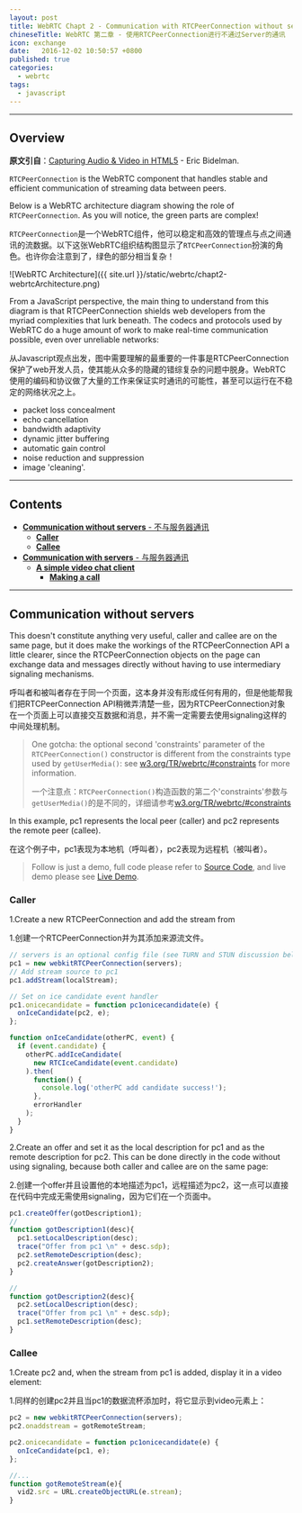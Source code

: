 ```yaml
---
layout: post
title: WebRTC Chapt 2 - Communication with RTCPeerConnection without server.
chineseTitle: WebRTC 第二章 - 使用RTCPeerConnection进行不通过Server的通讯
icon: exchange
date:   2016-12-02 10:50:57 +0800
published: true
categories:
  - webrtc
tags:
  - javascript
---
```


---

## Overview

**原文引自**：[Capturing Audio & Video in HTML5](https://www.html5rocks.com/en/tutorials/getusermedia/intro/) - Eric Bidelman.

`RTCPeerConnection` is the WebRTC component that handles stable and efficient communication of streaming data between peers.

Below is a WebRTC architecture diagram showing the role of `RTCPeerConnection`. As you will notice, the green parts are complex!

`RTCPeerConnection`是一个WebRTC组件，他可以稳定和高效的管理点与点之间通讯的流数据。以下这张WebRTC组织结构图显示了`RTCPeerConnection`扮演的角色。也许你会注意到了，绿色的部分相当复杂！

![WebRTC Architecture]({{ site.url }}/static/webrtc/chapt2-webrtcArchitecture.png)

From a JavaScript perspective, the main thing to understand from this diagram is that RTCPeerConnection shields web developers from the myriad complexities that lurk beneath. The codecs and protocols used by WebRTC do a huge amount of work to make real-time communication possible, even over unreliable networks:

从Javascript观点出发，图中需要理解的最重要的一件事是RTCPeerConnection保护了web开发人员，使其能从众多的隐藏的错综复杂的问题中脱身。WebRTC使用的编码和协议做了大量的工作来保证实时通讯的可能性，甚至可以运行在不稳定的网络状况之上。

- packet loss concealment
- echo cancellation
- bandwidth adaptivity
- dynamic jitter buffering
- automatic gain control
- noise reduction and suppression
- image 'cleaning'.

---

## Contents

- [**Communication without servers** - 不与服务器通讯](#communication-without-servers)
  - [**Caller**](#caller)
  - [**Callee**](#callee)
- [**Communication with servers** - 与服务器通讯](#communication-with-servers)
  - [**A simple video chat client**](#a-simple-video-chat-client)
    - [**Making a call**](#making-a-call)


---

## Communication without servers

This doesn't constitute anything very useful, caller and callee are on the same page, but it does make the workings of the RTCPeerConnection API a little clearer, since the RTCPeerConnection objects on the page can exchange data and messages directly without having to use intermediary signaling mechanisms.

呼叫者和被叫者存在于同一个页面，这本身并没有形成任何有用的，但是他能帮我们把RTCPeerConnection API稍微弄清楚一些，因为RTCPeerConnection对象在一个页面上可以直接交互数据和消息，并不需一定需要去使用signaling这样的中间处理机制。


> One gotcha: the optional second 'constraints' parameter of the `RTCPeerConnection()` constructor is different from the constraints type used by `getUserMedia()`: see [w3.org/TR/webrtc/#constraints](https://w3.org/TR/webrtc/#constraints) for more information.
>
> 一个注意点：`RTCPeerConnection()`构造函数的第二个'constraints'参数与`getUserMedia()`的是不同的，详细请参考[w3.org/TR/webrtc/#constraints](https://w3.org/TR/webrtc/#constraints)

In this example, pc1 represents the local peer (caller) and pc2 represents the remote peer (callee).

在这个例子中，pc1表现为本地机（呼叫者），pc2表现为远程机（被叫者）。

> Follow is just a demo, full code please refer to [Source Code](https://github.com/zslucky/webrtc-example/blob/master/chapt-2/demo1.html), and live demo please see [Live Demo](https://zslucky.github.io/webrtc-example/chapt-2/demo1.html).

### Caller

1.Create a new RTCPeerConnection and add the stream from

1.创建一个RTCPeerConnection并为其添加来源流文件。

~~~javascript
// servers is an optional config file (see TURN and STUN discussion below)
pc1 = new webkitRTCPeerConnection(servers);
// Add stream source to pc1
pc1.addStream(localStream);

// Set on ice candidate event handler
pc1.onicecandidate = function pc1onicecandidate(e) {
  onIceCandidate(pc2, e);
};

function onIceCandidate(otherPC, event) {
  if (event.candidate) {
    otherPC.addIceCandidate(
      new RTCIceCandidate(event.candidate)
    ).then(
      function() {
        console.log('otherPC add candidate success!');
      },
      errorHandler
    );
  }
}
~~~

2.Create an offer and set it as the local description for pc1 and as the remote description for pc2. This can be done directly in the code without using signaling, because both caller and callee are on the same page:

2.创建一个offer并且设置他的本地描述为pc1，远程描述为pc2，这一点可以直接在代码中完成无需使用signaling，因为它们在一个页面中。

~~~javascript
pc1.createOffer(gotDescription1);
//
function gotDescription1(desc){
  pc1.setLocalDescription(desc);
  trace("Offer from pc1 \n" + desc.sdp);
  pc2.setRemoteDescription(desc);
  pc2.createAnswer(gotDescription2);
}

//
function gotDescription2(desc){
  pc2.setLocalDescription(desc);
  trace("Offer from pc1 \n" + desc.sdp);
  pc1.setRemoteDescription(desc);
}
~~~

### Callee

1.Create pc2 and, when the stream from pc1 is added, display it in a video element:

1.同样的创建pc2并且当pc1的数据流杯添加时，将它显示到video元素上：

~~~javascript
pc2 = new webkitRTCPeerConnection(servers);
pc2.onaddstream = gotRemoteStream;

pc2.onicecandidate = function pc1onicecandidate(e) {
  onIceCandidate(pc1, e);
};

//...
function gotRemoteStream(e){
  vid2.src = URL.createObjectURL(e.stream);
}
~~~
